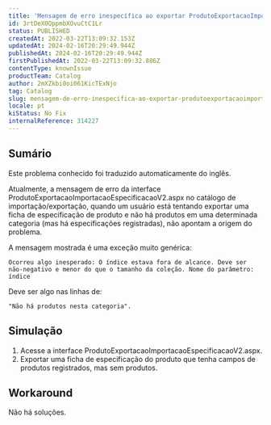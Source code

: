 ```yaml
---
title: 'Mensagem de erro inespecífica ao exportar ProdutoExportacaoImportacaoEspecificacaoV2.aspx'
id: 3rtDeX0QppmbXOvuCtC1Lr
status: PUBLISHED
createdAt: 2022-03-22T13:09:32.153Z
updatedAt: 2024-02-16T20:29:49.944Z
publishedAt: 2024-02-16T20:29:49.944Z
firstPublishedAt: 2022-03-22T13:09:32.886Z
contentType: knownIssue
productTeam: Catalog
author: 2mXZkbi0oi061KicTExNjo
tag: Catalog
slug: mensagem-de-erro-inespecifica-ao-exportar-produtoexportacaoimportacaoespecificacaov2aspx
locale: pt
kiStatus: No Fix
internalReference: 314227
---
```


## Sumário

<div class="alert alert-info">
  <p>Este problema conhecido foi traduzido automaticamente do inglês.</p>
</div>


Atualmente, a mensagem de erro da interface ProdutoExportacaoImportacaoEspecificacaoV2.aspx no catálogo de importação/exportação, quando um usuário está tentando exportar uma ficha de especificação de produto e não há produtos em uma determinada categoria (mas há especificações registradas), não apontam a origem do problema.

A mensagem mostrada é uma exceção muito genérica:


    Ocorreu algo inesperado: O índice estava fora de alcance. Deve ser não-negativo e menor do que o tamanho da coleção. Nome do parâmetro: índice


Deve ser algo nas linhas de:

    "Não há produtos nesta categoria".





## Simulação


1) Acesse a interface ProdutoExportacaoImportacaoEspecificacaoV2.aspx.
2) Exportar uma ficha de especificação do produto que tenha campos de produtos registrados, mas sem produtos.




## Workaround


Não há soluções.

